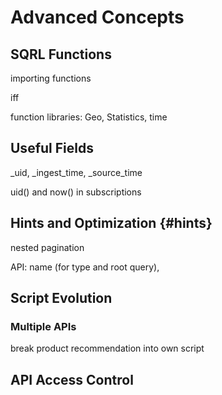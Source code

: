 
# Advanced Concepts





## SQRL Functions

importing functions

iff

function libraries: Geo, Statistics, time


## Useful Fields

_uid, _ingest_time, _source_time 

uid() and now() in subscriptions


## Hints and Optimization {#hints}

nested pagination

API: name (for type and root query), 

## Script Evolution

### Multiple APIs

break product recommendation into own script

## API Access Control



